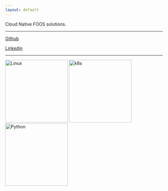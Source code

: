 ```yaml
---
layout: default
---
```


Cloud Native FOOS solutions. 

* * *

[Github](https://github.com/zakkg3)

[Linkedin](https://www.linkedin.com/in/nicokowenski/)

* * *


<img src="https://upload.wikimedia.org/wikipedia/commons/thumb/3/35/Tux.svg/300px-Tux.svg.png" alt="Linux" width="200" height="200"/>  <img src="https://kubernetes.io/images/favicon.png" alt="k8s" width="200" height="200"/>  <img src="https://cdn.icon-icons.com/icons2/2415/PNG/512/python_original_logo_icon_146381.png" alt="Python" width="200" height="200"/>

